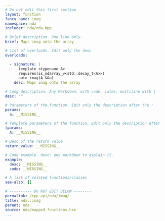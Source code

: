 ```yaml
---
# Do not edit this first section
layout: function
fancy_name: imag
namespace: nda
includer: nda/nda.hpp

# Brief description. One line only.
brief: Maps imag onto the array

# List of overloads. Edit only the desc
overloads:

  - signature: |
      template <typename A>
      requires(is_ndarray_v<std::decay_t<A>>)
      auto imag(A &&a)
    desc: Maps imag onto the array

# Long description. Any Markdown, with code, latex, multiline with |
desc: ""

# Parameters of the function. Edit only the description after the :
params:
  a: __MISSING__

# Template parameters of the function. Edit only the description after the :
tparams:
  A: __MISSING__

# Desc of the return value
return_value: __MISSING__

# Code example. desc: any markdown to explain it.
example:
  desc: __MISSING__
  code: __MISSING__

# A list of related functions/classes
see-also: []

# ---------- DO NOT EDIT BELOW --------
permalink: /cpp-api/nda/imag/
title: nda::imag
parent: nda
source: nda/mapped_functions.hxx
...
```


